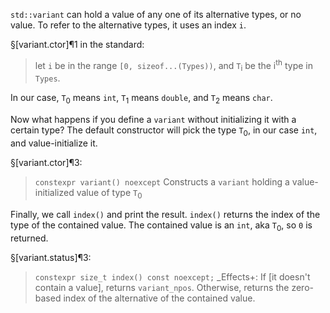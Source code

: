`std::variant` can hold a value of any one of its alternative types, or no value. To refer to the alternative types, it uses an index `i`.

§[variant.ctor]¶1 in the standard:
> let `i` be in the range `[0, sizeof...(Types))`, and `T`<sub>i</sub> be the i<sup>th</sup> type in `Types`.

In our case, `T`<sub>0</sub> means `int`, `T`<sub>1</sub> means `double`, and `T`<sub>2</sub> means `char`.

Now what happens if you define a `variant` without initializing it with a certain type? The default constructor will pick the type `T`<sub>0</sub>, in our case `int`, and value-initialize it.

§[variant.ctor]¶3:

> `constexpr variant() noexcept`
> Constructs a `variant` holding a value-initialized value of type `T`<sub>0</sub> 

Finally, we call `index()` and print the result. `index()` returns the index of the type of the contained value. The contained value is an `int`, aka `T`<sub>0</sub>, so `0` is returned.

§[variant.status]¶3:

> `constexpr size_t index() const noexcept;`
> _Effects+: If [it doesn't contain a value], returns `variant_npos`. Otherwise, returns the zero- based index of the alternative of the contained value.